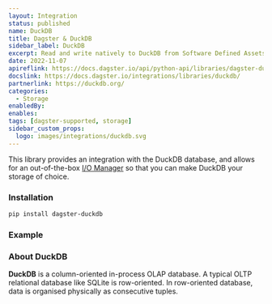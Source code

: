 ```yaml
---
layout: Integration
status: published
name: DuckDB
title: Dagster & DuckDB
sidebar_label: DuckDB
excerpt: Read and write natively to DuckDB from Software Defined Assets.
date: 2022-11-07
apireflink: https://docs.dagster.io/api/python-api/libraries/dagster-duckdb
docslink: https://docs.dagster.io/integrations/libraries/duckdb/
partnerlink: https://duckdb.org/
categories:
  - Storage
enabledBy:
enables:
tags: [dagster-supported, storage]
sidebar_custom_props: 
  logo: images/integrations/duckdb.svg
---
```


This library provides an integration with the DuckDB database, and allows for an out-of-the-box [I/O Manager](/guides/build/io-managers/) so that you can make DuckDB your storage of choice.

### Installation

```bash
pip install dagster-duckdb
```

### Example

<CodeExample path="docs_beta_snippets/docs_beta_snippets/integrations/duckdb.py" language="python" />

### About DuckDB

**DuckDB** is a column-oriented in-process OLAP database. A typical OLTP relational database like SQLite is row-oriented. In row-oriented database, data is organised physically as consecutive tuples.
